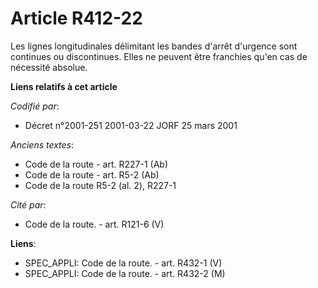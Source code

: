 # Article R412-22

Les lignes longitudinales délimitant les bandes d'arrêt d'urgence sont continues ou discontinues. Elles ne peuvent être
franchies qu'en cas de nécessité absolue.

**Liens relatifs à cet article**

_Codifié par_:

  - Décret n°2001-251 2001-03-22 JORF 25 mars 2001

_Anciens textes_:

  - Code de la route - art. R227-1 (Ab)
  - Code de la route - art. R5-2 (Ab)
  - Code de la route R5-2 (al. 2), R227-1

_Cité par_:

  - Code de la route. - art. R121-6 (V)

**Liens**:

  - SPEC_APPLI: Code de la route. - art. R432-1 (V)
  - SPEC_APPLI: Code de la route. - art. R432-2 (M)
